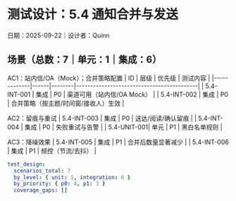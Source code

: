 # 测试设计：5.4 通知合并与发送

日期：2025-09-22｜设计者：Quinn

## 场景（总数：7｜单元：1｜集成：6）

AC1：站内信/OA（Mock）；合并策略配置
| ID          | 层级 | 优先级 | 测试内容                                  |
|-------------|------|--------|-------------------------------------------|
| 5.4-INT-001 | 集成 | P0     | 渠道可用（站内信/OA Mock）                |
| 5.4-INT-002 | 集成 | P0     | 合并策略（按主题/时间窗/接收人）生效       |

AC2：留痕与重试
| 5.4-INT-003 | 集成 | P0     | 送达/阅读/确认留痕                        |
| 5.4-INT-004 | 集成 | P0     | 失败重试与告警                            |
| 5.4-UNIT-001| 单元 | P1     | 黑白名单规则                              |

AC3：降噪效果
| 5.4-INT-005 | 集成 | P1     | 合并后数量显著减少                        |
| 5.4-INT-006 | 集成 | P1     | 频控（节流/去抖）                          |

```yaml
test_design:
  scenarios_total: 7
  by_level: { unit: 1, integration: 6 }
  by_priority: { p0: 4, p1: 3 }
  coverage_gaps: []
```

